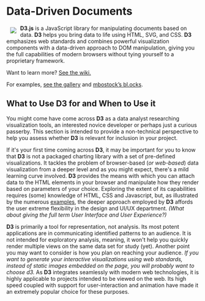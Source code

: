 # Data-Driven Documents

<a href="https://d3js.org"><img src="https://d3js.org/logo.svg" align="left" hspace="10" vspace="6"></a>

**D3.js** is a JavaScript library for manipulating documents based on data. **D3** helps you bring data to life using HTML, SVG, and CSS. **D3** emphasizes web standards and combines powerful visualization components with a data-driven approach to DOM manipulation, giving you the full capabilities of modern browsers without tying yourself to a proprietary framework.

Want to learn more? [See the wiki.](https://github.com/mbostock/d3/wiki)

For examples, [see the gallery](https://github.com/mbostock/d3/wiki/Gallery) and [mbostock’s bl.ocks](http://bl.ocks.org/mbostock).

## What to Use D3 for and When to Use it

You might come have come across **D3** as a data analyst researching visualization tools, an interested novice developer or perhaps just a curious passerby. This section is intended to provide a non-technical perspective to help you assess whether **D3** is relevant for inclusion in your project. 

If it's your first time coming across **D3**, it may be important for you to know that **D3** is not a packaged charting library with a set of pre-defined visualizations. It tackles the problem of browser-based (*or web-based*) data visualization from a deeper level and as you might expect, there's a mild learning curve involved. **D3** provides the means with which you can attach data to the HTML elements in your browser and manipulate how they render based on parameters of your choice. Exploring the extent of its capabilities requires (some) knowledge of HTML, CSS and Javascript, but, as illustrated by the numerous [examples](https://github.com/mbostock/d3/wiki/Gallery), the deeper approach employed by **D3** affords the user extreme flexibility in the design and UI/UX department. *(What about giving the full term User Interface and User Experience?)*

**D3** is primarily a tool for representation, not analysis. Its most potent applications are in communicating identified patterns  to an audience. It is not intended for exploratory analysis, meaning, it won't help you quickly render multiple views on the same data set for study (yet). Another point you may want to consider is how you plan on reaching your audience. *If you want to generate your interactive visualizations using web standards, instead of static images embedded on the page, you will probably want to choose d3.* As **D3** integrates seamlessly with modern web technologies, it is highly applicable to projects intended to be viewed on the web. Its high speed coupled with support for user-interaction and animation have made it an extremely popular choice for these purposes.
